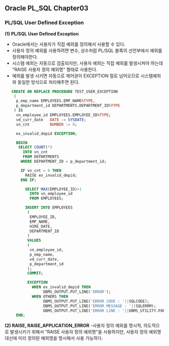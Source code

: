 ## Oracle PL_SQL Chapter03
### PL/SQL User Defined Exception
**(1) PL/SQL User Defined Exception** 
- Oracle에서는 사용자가 직접 예외를 정의해서 사용할 수 있다. 
- 사용자 정의 예외를 사용하려면 변수, 상수처럼 PL/SQL 블록의 선언부에서 예외를 정의해야한다. 
- 시스템 예외는 자동으로 검출되지만, 사용자 예외는 직접 예외를 발생시켜야 하는데 "RAISE 사용자 정의 예외명" 형태로 사용한다. 
- 예외를 발생 시키면 자동으로 제어권이  EXCEPTION 절로 넘어오므로 시스템예외와 동일한 방식으로 처리해주면 된다. 
```SQL
   CREATE OR REPLACE PROCEDURE TEST_USER_EXCEPTION
    (
     p_emp_name EMPLOYEES.EMP_NAME%TYPE,
     p_department_id DEPARTMENTS.DEPARTMENT_ID%TYPE
    ) IS 
     vn_employee_id EMPLOYEES.EMPLOYEE_ID%TYPE;
     vd_curr_date   DATE := SYSDATE;
     vn_cnt         NUMBER := 0;

     ex_invalid_depid EXCEPTION;

     BEGIN
      SELECT COUNT(*)
        INTO vn_cnt
        FROM DEPARTMENTS
       WHERE DEPARTMENT_ID = p_department_id; 

       IF vn_cnt = 0 THEN
         RAISE ex_invalid_depid;
       END IF;

         SELECT MAX(EMPLOYEE_ID)+1
           INTO vn_employee_id 
           FROM EMPLOYEES;

         INSERT INTO EMPLOYEES
          (
           EMPLOYEE_ID,
           EMP_NAME,
           HIRE_DATE,
           DEPARTMENT_ID
          )
          VALUES   
          (
           vn_employee_id,
           p_emp_name,
           vd_curr_date,
           p_department_id
          );
          COMMIT;

          EXCEPTION 
            WHEN ex_invalid_depid THEN
                 DBMS_OUTPUT.PUT_LINE('ERROR');
            WHEN OTHERS THEN     
                 DBMS_OUTPUT.PUT_LINE('ERROR CODE : '||SQLCODE);
                 DBMS_OUTPUT.PUT_LINE('ERROR MESSAGE : '||SQLERRM);
                 DBMS_OUTPUT.PUT_LINE('ERROR LINE : '||DBMS_UTILITY.FORMAT_ERROR_BACKTRACE);
     END;        
```

**(2) RAISE, RAISE_APPLICATION_ERROR**
 -사용자 정의 예외를 명시적, 의도적으로 발생시키기 위해서 "RAISE 사용자 정의 예외명"을 사용하지만, 사용자 정의 예외명 대신에 미리 정의된 예외명을 명시해서 사용 가능하다.  
